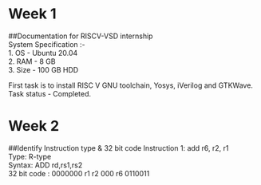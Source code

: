 # Week 1
##Documentation for RISCV-VSD internship  
System Specification :-   
    1. OS - Ubuntu 20.04  
    2. RAM - 8 GB  
    3. Size - 100 GB HDD  

First task is to install RISC V GNU toolchain, Yosys, iVerilog and GTKWave.  
Task status - Completed.  

# Week 2
##Identify Instruction type & 32 bit code 
Instruction 1: add r6, r2, r1  
Type: R-type  
Syntax: ADD rd,rs1,rs2  
32 bit code : 0000000 r1 r2 000 r6 0110011  

